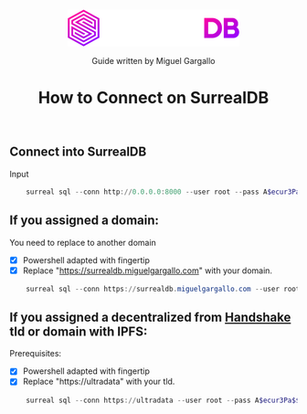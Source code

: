 <br>
<p align="center">
    <a href="https://surrealdb.com#gh-dark-mode-only" target="_blank">
        <img width="300" src="/img/white/logo.svg" alt="SurrealDB Logo">
    </a>
    <p align="center">
    Guide written by Miguel Gargallo
    </p>
    <h1 align="center">
        How to Connect on SurrealDB
    </h1>
</p>
<br>

## Connect into SurrealDB

Input

```powershell
    surreal sql --conn http://0.0.0.0:8000 --user root --pass A$ecur3Pa$$w0rd --ns type --db form --pretty
```

## If you assigned a domain:
You need to replace to another domain
 - [x] Powershell adapted with fingertip
 - [x] Replace "https://surrealdb.miguelgargallo.com" with your domain.

```powershell
    surreal sql --conn https://surrealdb.miguelgargallo.com --user root --pass A$ecur3Pa$$w0rd --ns type --db form --pretty
```

## If you assigned a decentralized from [Handshake](https://handshake.org) tld or domain with IPFS:
Prerequisites:
 - [x] Powershell adapted with fingertip
 - [x] Replace "https://ultradata" with your tld.

```powershell
    surreal sql --conn https://ultradata --user root --pass A$ecur3Pa$$w0rd --ns type --db form --pretty
```
